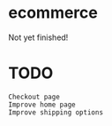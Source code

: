 # ecommerce
  Not yet finished!

  # TODO
    Checkout page
    Improve home page
    Improve shipping options
  
